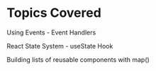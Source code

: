 # Topics Covered

Using Events - Event Handlers

React State System - useState Hook

Building lists of reusable components with map()
